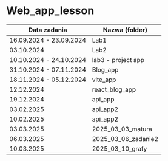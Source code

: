 # Web_app_lesson

| Data zadania | Nazwa (folder)         |
|--------------|------------------------|
| 16.09.2024 - 23.09.2024   | Lab1      |
| 03.10.2024   | Lab2      |
| 10.10.2024 - 24.10.2024  | lab3 - project app      |
| 31.10.2024 - 07.11.2024  | Blog_app      |
| 18.11.2024 - 05.12.2024  | vite_app      |
| 12.12.2024   | react_blog_app      |
| 19.12.2024   | api_app |
| 03.02.2025   | api_app2 |
| 10.02.2025   | api_app2 |
| 03.03.2025   | 2025_03_03_matura |
| 06.03.2025   | 2025_03_06_zadanie2 |
| 10.03.2025   | 2025_03_10_grafy |


